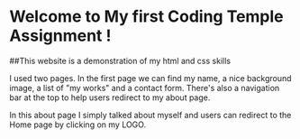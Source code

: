 # Welcome to My first Coding Temple Assignment !
##This website is a demonstration of my html and css skills

I used two pages.
In the first page we can find my name, a nice background image, a list of "my works" and a contact form.
There's also a navigation bar at the top to help users redirect to my about page.

In this about page I simply talked about myself and users can redirect to the Home page by clicking on my LOGO. 
